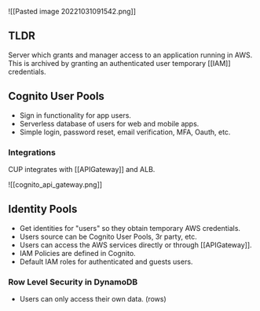 ![[Pasted image 20221031091542.png]]

## TLDR
Server which grants and manager access to an application running in AWS. This is archived by granting an authenticated user temporary [[IAM]] credentials.

## Cognito User Pools

- Sign in functionality for app users.
- Serverless database of users for web and mobile apps.
- Simple login, password reset, email verification, MFA, Oauth, etc.

### Integrations

CUP integrates with [[APIGateway]] and ALB.

![[cognito_api_gateway.png]]

## Identity Pools

- Get identities for "users" so they obtain temporary AWS credentials.
- Users source can be Cognito User Pools, 3r party, etc.
- Users can access the AWS services directly or through [[APIGateway]].
- IAM Policies are defined in Cognito.
- Default IAM roles for authenticated and guests users.

### Row Level Security in DynamoDB

- Users can only access their own data. (rows)

